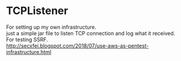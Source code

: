 # TCPListener
For setting up my own infrastructure.
<br>
just a simple jar file to listen TCP connection and log what it received.
<br>
For testing SSRF.
<br>
http://secxfei.blogspot.com/2018/07/use-aws-as-pentest-infrastructure.html
